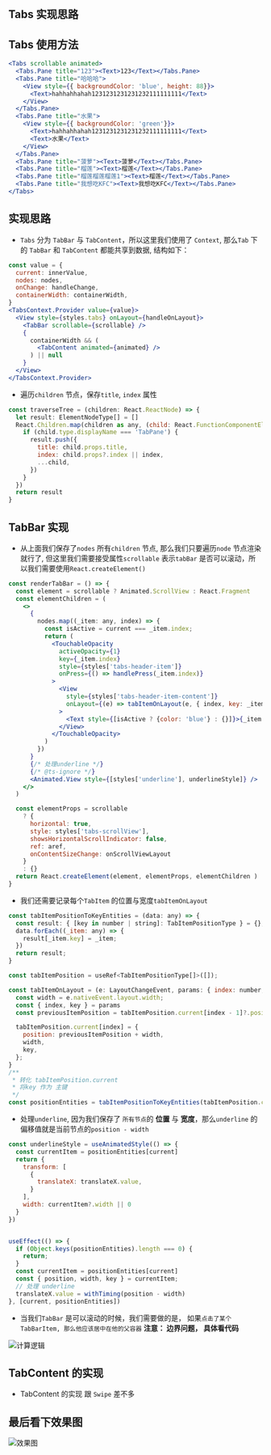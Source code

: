 ## Tabs 实现思路

## Tabs 使用方法

```jsx
<Tabs scrollable animated>
  <Tabs.Pane title="123"><Text>123</Text></Tabs.Pane>
  <Tabs.Pane title="哈哈哈">
    <View style={{ backgroundColor: 'blue', height: 88}}>
      <Text>hahhahhahah1231231231231232111111111</Text>
    </View>
  </Tabs.Pane>
  <Tabs.Pane title="水果">
    <View style={{ backgroundColor: 'green'}}>
      <Text>hahhahhahah1231231231231232111111111</Text>
      <Text>水果</Text>
    </View>
  </Tabs.Pane>
  <Tabs.Pane title="菠萝"><Text>菠萝</Text></Tabs.Pane>
  <Tabs.Pane title="榴莲"><Text>榴莲</Text></Tabs.Pane>
  <Tabs.Pane title="榴莲榴莲榴莲1"><Text>榴莲</Text></Tabs.Pane>
  <Tabs.Pane title="我想吃KFC"><Text>我想吃KFC</Text></Tabs.Pane>
</Tabs>

```

## 实现思路

* `Tabs` 分为 `TabBar` 与 `TabContent`，所以这里我们使用了 `Context`, 那么`Tab` 下的 `TabBar` 和 `TabContent` 都能共享到数据, 结构如下：

```jsx
const value = {
  current: innerValue,
  nodes: nodes,
  onChange: handleChange,
  containerWidth: containerWidth,
}
<TabsContext.Provider value={value}>
  <View style={styles.tabs} onLayout={handleOnLayout}>
    <TabBar scrollable={scrollable} />
    {
      containerWidth && (
        <TabContent animated={animated} />
      ) || null
    } 
  </View>
</TabsContext.Provider>
```

* 遍历`children` 节点，保存`title`, `index` 属性
```jsx
const traverseTree = (children: React.ReactNode) => {
  let result: ElementNodeType[] = []
  React.Children.map(children as any, (child: React.FunctionComponentElement<TabPaneProps>, index) => {
    if (child.type.displayName === 'TabPane') {
      result.push({
        title: child.props.title,
        index: child.props?.index || index,
        ...child,
      })
    }
  })
  return result
}
```

## TabBar 实现

* 从上面我们保存了`nodes` 所有`children` 节点, 那么我们只要遍历`node` 节点渲染就行了, 但这里我们需要接受属性`scrollable` 表示`tabBar` 是否可以滚动，所以我们需要使用`React.createElement()`

```jsx
const renderTabBar = () => {
  const element = scrollable ? Animated.ScrollView : React.Fragment
  const elementChildren = (
    <>
      {
        nodes.map((_item: any, index) => {
          const isActive = current === _item.index;
          return (
            <TouchableOpacity 
              activeOpacity={1}
              key={_item.index} 
              style={styles['tabs-header-item']} 
              onPress={() => handlePress(_item.index)}
            >
              <View
                style={styles['tabs-header-item-content']} 
                onLayout={(e) => tabItemOnLayout(e, { index, key: _item.index })}
              >
                <Text style={[isActive ? {color: 'blue'} : {}]}>{_item.title}</Text>
              </View>
            </TouchableOpacity>
          )
        })
      }
      {/* 处理underline */}
      {/* @ts-ignore */}
      <Animated.View style={[styles['underline'], underlineStyle]} />
    </>
  )

  const elementProps = scrollable 
    ? {
      horizontal: true,
      style: styles['tabs-scrollView'],
      showsHorizontalScrollIndicator: false,
      ref: aref,
      onContentSizeChange: onScrollViewLayout
    }
    : {}
  return React.createElement(element, elementProps, elementChildren )
}
```

* 我们还需要记录每个`TabItem` 的位置与宽度`tabItemOnLayout`

```jsx
const tabItemPositionToKeyEntities = (data: any) => {
  const result: { [key in number | string]: TabItemPositionType } = {};
  data.forEach((_item: any) => {
    result[_item.key] = _item;
  })
  return result;
}

const tabItemPosition = useRef<TabItemPositionType[]>([]);

const tabItemOnLayout = (e: LayoutChangeEvent, params: { index: number, key: string }) => {
  const width = e.nativeEvent.layout.width;
  const { index, key } = params
  const previousItemPosition = tabItemPosition.current[index - 1]?.position || 0;

  tabItemPosition.current[index] = {
    position: previousItemPosition + width,
    width,
    key,
  };
}
/**
 * 转化 tabItemPosition.current
 * 将key 作为 主键
 */
const positionEntities = tabItemPositionToKeyEntities(tabItemPosition.current);
```

* 处理`underline`, 因为我们保存了 `所有节点`的 **位置** 与 **宽度**，那么`underline` 的偏移值就是当前节点的`position - width`

```jsx
const underlineStyle = useAnimatedStyle(() => {
  const currentItem = positionEntities[current]
  return {
    transform: [
      {
        translateX: translateX.value,
      }
    ],
    width: currentItem?.width || 0
  }
})


useEffect(() => {
  if (Object.keys(positionEntities).length === 0) {
    return;
  }
  const currentItem = positionEntities[current]
  const { position, width, key } = currentItem;
  // 处理 underline
  translateX.value = withTiming(position - width)
}, [current, positionEntities])
```

* 当我们`TabBar` 是可以滚动的时候，我们需要做的是， 如果`点击了某个TabBarItem, 那么他应该居中在他的父容器`
**注意： 边界问题， 具体看代码**

![计算逻辑](https://i.ibb.co/YZxGtky/image.png)

## TabContent 的实现

* TabContent 的实现 跟 `Swipe` 差不多


## 最后看下效果图

![效果图](https://i.ibb.co/VV9wnTS/image.gif)